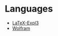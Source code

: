 # Languages

- [LaTeX-Expl3](https://github.com/James-Yu/LaTeX-Workshop/blob/master/syntax/LaTeX-Expl3.tmLanguage.json)
- [Wolfram](https://github.com/WolframResearch/vscode-wolfram/blob/master/syntaxes/wolfram.tmLanguage.json)
